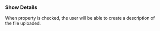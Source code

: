 ### Show Details
When property is checked, the user will be able to create a description of the file uploaded.
